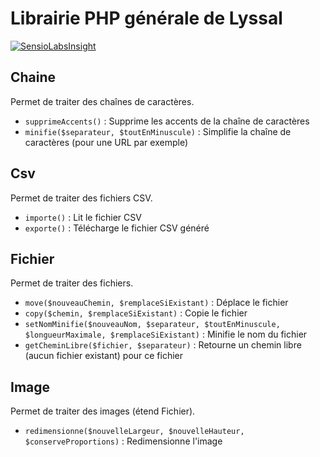 # Librairie PHP générale de Lyssal

[![SensioLabsInsight](https://insight.sensiolabs.com/projects/4e86aafd-eadd-4fc7-8433-da8f3605db49/small.png)](https://insight.sensiolabs.com/projects/4e86aafd-eadd-4fc7-8433-da8f3605db49)


## Chaine

Permet de traiter des chaînes de caractères.

* `supprimeAccents()` : Supprime les accents de la chaîne de caractères
* `minifie($separateur, $toutEnMinuscule)` : Simplifie la chaîne de caractères (pour une URL par exemple)


## Csv

Permet de traiter des fichiers CSV.

* `importe()` : Lit le fichier CSV
* `exporte()` : Télécharge le fichier CSV généré


## Fichier

Permet de traiter des fichiers.

* `move($nouveauChemin, $remplaceSiExistant)` : Déplace le fichier
* `copy($chemin, $remplaceSiExistant)` : Copie le fichier
* `setNomMinifie($nouveauNom, $separateur, $toutEnMinuscule, $longueurMaximale, $remplaceSiExistant)` : Minifie le nom du fichier
* `getCheminLibre($fichier, $separateur)` : Retourne un chemin libre (aucun fichier existant) pour ce fichier


## Image

Permet de traiter des images (étend Fichier).

* `redimensionne($nouvelleLargeur, $nouvelleHauteur, $conserveProportions)` : Redimensionne l'image
